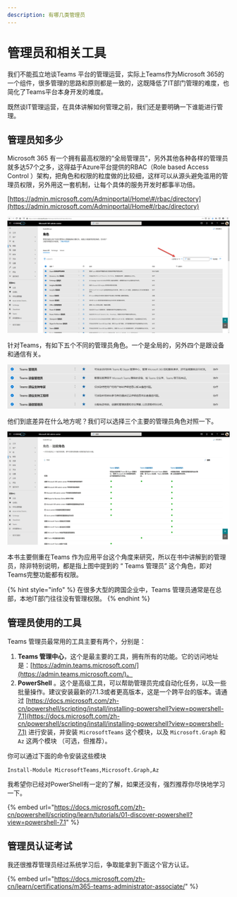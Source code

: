 ```yaml
---
description: 有哪几类管理员
---
```


# 管理员和相关工具

我们不能孤立地谈Teams 平台的管理运营，实际上Teams作为Microsoft 365的一个组件，很多管理的思路和原则都是一致的，这既降低了IT部门管理的难度，也简化了Teams平台本身开发的难度。

既然谈IT管理运营，在具体讲解如何管理之前，我们还是要明确一下谁能进行管理。

## 管理员知多少 <a id="admins-role-list"></a>

Microsoft 365 有一个拥有最高权限的“全局管理员”，另外其他各种各样的管理员就多达57个之多，这得益于Azure平台提供的RBAC（Role based Access Control ）架构，把角色和权限的粒度做的比较细，这样可以从源头避免滥用的管理员权限，另外用这一套机制，让每个具体的服务开发时都事半功倍。

[https://admin.microsoft.com/Adminportal/Home\#/rbac/directory](https://admin.microsoft.com/Adminportal/Home#/rbac/directory)

![](../.gitbook/assets/tu-pian-%20%28199%29.png)

针对Teams，有如下五个不同的管理员角色。一个是全局的，另外四个是跟设备和通信有关。

![](../.gitbook/assets/tu-pian-%20%28213%29.png)

他们到底差异在什么地方呢？我们可以选择三个主要的管理员角色对照一下。

![](../.gitbook/assets/tu-pian-%20%28224%29.png)

本书主要侧重在Teams 作为应用平台这个角度来研究，所以在书中讲解到的管理员，除非特别说明，都是指上图中提到的 “ Teams 管理员” 这个角色，即对Teams完整功能都有权限。

{% hint style="info" %}
在很多大型的跨国企业中，Teams 管理员通常是在总部，本地IT部门往往没有管理权限。
{% endhint %}

## 管理员使用的工具 <a id="admin-tools"></a>

Teams 管理员最常用的工具主要有两个，分别是：

1. **Teams 管理中心**，这个是最主要的工具，拥有所有的功能。它的访问地址是：[https://admin.teams.microsoft.com/](https://admin.teams.microsoft.com/)。
2. **PowerShell** 。这个是高级工具，可以帮助管理员完成自动化任务，以及一些批量操作。建议安装最新的7.1.3或者更高版本，这是一个跨平台的版本。请通过 [https://docs.microsoft.com/zh-cn/powershell/scripting/install/installing-powershell?view=powershell-7.1](https://docs.microsoft.com/zh-cn/powershell/scripting/install/installing-powershell?view=powershell-7.1) 进行安装，并安装 `MicrosoftTeams` 这个模块，以及 `Microsoft.Graph` 和`Az` 这两个模块 （可选，但推荐）。

你可以通过下面的命令安装这些模块

```text
Install-Module MicrosoftTeams,Microsoft.Graph,Az
```

我希望你已经对PowerShell有一定的了解，如果还没有，强烈推荐你尽快地学习一下。

{% embed url="https://docs.microsoft.com/zh-cn/powershell/scripting/learn/tutorials/01-discover-powershell?view=powershell-7.1" %}

## 管理员认证考试

我还很推荐管理员经过系统学习后，争取能拿到下面这个官方认证。

{% embed url="https://docs.microsoft.com/zh-cn/learn/certifications/m365-teams-administrator-associate/" %}



